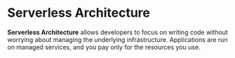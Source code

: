 # Serverless Architecture

**Serverless Architecture** allows developers to focus on writing code without worrying about managing the underlying infrastructure. Applications are run on managed services, and you pay only for the resources you use.

